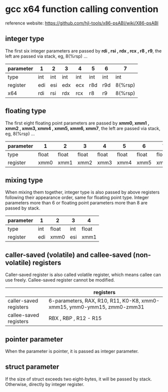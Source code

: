 # gcc x64 function calling convention

reference website: https://github.com/hjl-tools/x86-psABI/wiki/X86-psABI

## integer type

The first six integer parameters are passed by **rdi , rsi , rdx , rcx , r8 , r9**,  the left are passed via stack, eg, 8(%rsp) ...


| parameter | 1    | 2    | 3    | 4    | 5    | 6    | 7       |
| --------- | ---- | ---- | ---- | ---- | ---- | ---- | ------- |
| type      | int  | int  | int  | int  | int  | int  | int     |
| register  | edi  | esi  | edx  | ecx  | r8d  | r9d  | 8(%rsp) |
| x64       | rdi  | rsi  | rdx  | rcx  | r8   | r9   | 8(%rsp) |

## floating type

The first eight floating point parameters are passed by **xmm0, xmm1 , xmm2 , xmm3,
 xmm4 , xmm5, xmm6, xmm7**,  the left are passed via stack, eg, 8(%rsp) ...

| parameter | 1     | 2     | 3     | 4     | 5     | 6     | 7     | 8     | 9       |
| --------- | ----- | ----- | ----- | ----- | ----- | ----- | ----- | ----- | ------- |
| type      | float | float | float | float | float | float | float | float | float   |
| register  | xmm0  | xmm1  | xmm2  | xmm3  | xmm4  | xmm5  | xmm6  | xmm7  | 8(%rsp) |

## mixing  type

When mixing them together, integer type is also passed by above registers following their appearance order, same for floating point type.  Integer parameters more than 6 or floating point parameters more than 8 are passed by stack.

| parameter | 1    | 2     | 3    | 4     |
| --------- | ---- | ----- | ---- | ----- |
| type      | int  | float | int  | float |
| register  | edi  | xmm0  | esi  | xmm1  |

## caller-saved (volatile) and callee-saved (non-volatile) registers
Caller-saved register is also called volatile register, which means callee can use freely.
Callee-saved register cannot be modified.

|                        | registers                                                    |
| ---------------------- | ------------------------------------------------------------ |
| caller-saved registers | 6-parameters, RAX, R10,  R11,  K0-K8, xmm0-xmm15, ymm0-ymm15, zmm0-zmm31 |
| callee-saved registers | RBX , RBP , R12 - R15                                        |

## pointer parameter

When the parameter is pointer, it is passed as integer parameter.

## struct parameter

If the size of struct exceeds two eight-bytes, it will be passed by stack. Otherwise, directly by integer register.

